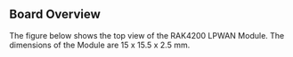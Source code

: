 ## Board Overview

The figure below shows the top view of the RAK4200 LPWAN Module. The dimensions of the Module are 15 x 15.5 x 2.5 mm.

<rk-img
  src="/assets/images/datasheet/rak4200/back_view.png"
  width="75%"
  figure-number="2"
  caption="RAK4200 LPWAN Module Front and Back View"
/>

